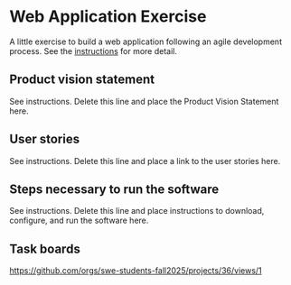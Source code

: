 # Web Application Exercise

A little exercise to build a web application following an agile development process. See the [instructions](instructions.md) for more detail.

## Product vision statement

See instructions. Delete this line and place the Product Vision Statement here.

## User stories

See instructions. Delete this line and place a link to the user stories here.

## Steps necessary to run the software

See instructions. Delete this line and place instructions to download, configure, and run the software here.

## Task boards

https://github.com/orgs/swe-students-fall2025/projects/36/views/1